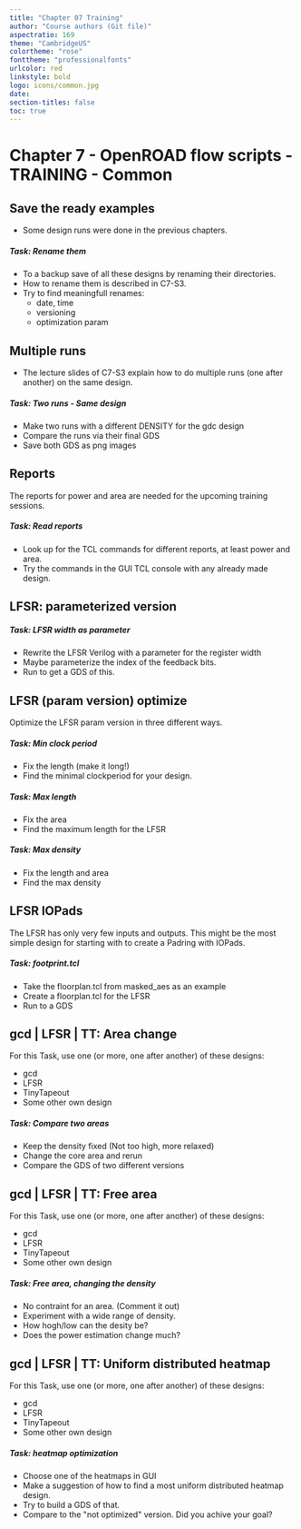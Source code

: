 ```yaml
---
title: "Chapter 07 Training"
author: "Course authors (Git file)"
aspectratio: 169
theme: "CambridgeUS"
colortheme: "rose"
fonttheme: "professionalfonts"
urlcolor: red
linkstyle: bold
logo: icons/common.jpg
date:
section-titles: false
toc: true
---
```


# Chapter 7 - OpenROAD flow scripts - TRAINING - Common

## Save the ready examples 

- Some design runs were done in the previous chapters.

##### Task: Rename them

- To a backup save of all these designs by renaming their directories.
- How to rename them is described in C7-S3.
- Try to find meaningfull renames:
    - date, time
    - versioning
    - optimization param

## Multiple runs

- The lecture slides of C7-S3 explain how to do multiple runs (one after another) on the same design.

##### Task: Two runs - Same design
- Make two runs with a different DENSITY for the gdc design
- Compare the runs via their final GDS
- Save both GDS as png images

## Reports

The reports for power and area are needed for the upcoming training sessions.

##### Task: Read reports

- Look up for the TCL commands for different reports, at least power and area.
- Try the commands in the GUI TCL console with any already made design.

## LFSR: parameterized version

##### Task: LFSR width as parameter

- Rewrite the LFSR Verilog with a parameter for the register width
- Maybe parameterize the index of the feedback bits.
- Run to get a GDS of this.

## LFSR (param version) optimize

Optimize the LFSR param version in three different ways.

##### Task: Min clock period
- Fix the length (make it long!)
- Find the minimal clockperiod for your design.

##### Task: Max length
- Fix the area
- Find the maximum length for the LFSR

##### Task: Max density
- Fix the length and area
- Find the max density

## LFSR IOPads

The LFSR has only very few inputs and outputs. This might be the most simple design for starting with to create a Padring with IOPads.

##### Task: footprint.tcl
- Take the floorplan.tcl from masked_aes as an example
- Create a floorplan.tcl for the LFSR
- Run to a GDS

## gcd | LFSR | TT: Area change

For this Task, use one (or more, one after another) of these designs:

- gcd
- LFSR
- TinyTapeout
- Some other own design

##### Task: Compare two areas
- Keep the density fixed (Not too high, more relaxed)
- Change the core area and rerun
- Compare the GDS of two different versions

## gcd | LFSR | TT: Free area

For this Task, use one (or more, one after another) of these designs:

- gcd
- LFSR
- TinyTapeout
- Some other own design

##### Task: Free area, changing the density
- No contraint for an area. (Comment it out)
- Experiment with a wide range of density.
- How hogh/low can the desity be?
- Does the power estimation change much?

## gcd | LFSR | TT: Uniform distributed heatmap

For this Task, use one (or more, one after another) of these designs:

- gcd
- LFSR
- TinyTapeout
- Some other own design

##### Task: heatmap optimization
- Choose one of the heatmaps in GUI
- Make a suggestion of how to find a most uniform distributed heatmap design.
- Try to build a GDS of that.
- Compare to the "not optimized" version. Did you achive your goal?




